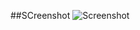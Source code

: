 ##SCreenshot
![Screenshot](https://github.com/LuisSubiabre/luissubiabre.github.io/blob/main/assets/img/portafolio-1.png)
